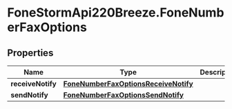 # FoneStormApi220Breeze.FoneNumberFaxOptions

## Properties
Name | Type | Description | Notes
------------ | ------------- | ------------- | -------------
**receiveNotify** | [**FoneNumberFaxOptionsReceiveNotify**](FoneNumberFaxOptionsReceiveNotify.md) |  | [optional] 
**sendNotify** | [**FoneNumberFaxOptionsSendNotify**](FoneNumberFaxOptionsSendNotify.md) |  | [optional] 


